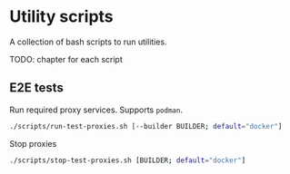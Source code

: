 # Utility scripts

A collection of bash scripts to run utilities.

TODO: chapter for each script

## E2E tests

Run required proxy services. Supports `podman`.

```bash
./scripts/run-test-proxies.sh [--builder BUILDER; default="docker"]
```

Stop proxies

```bash
./scripts/stop-test-proxies.sh [BUILDER; default="docker"]
```

